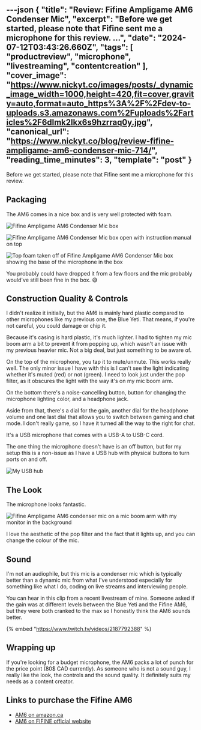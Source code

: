 ---json
{
  "title": "Review: Fifine Ampligame AM6 Condenser Mic",
  "excerpt": "Before we get started, please note that Fifine sent me a microphone for this review.          ...",
  "date": "2024-07-12T03:43:26.660Z",
  "tags": [
    "productreview",
    "microphone",
    "livestreaming",
    "contentcreation"
  ],
  "cover_image": "https://www.nickyt.co/images/posts/_dynamic_image_width=1000,height=420,fit=cover,gravity=auto,format=auto_https%3A%2F%2Fdev-to-uploads.s3.amazonaws.com%2Fuploads%2Farticles%2F6dlmk2lkx6s9hzrraq0y.jpg",
  "canonical_url": "https://www.nickyt.co/blog/review-fifine-ampligame-am6-condenser-mic-714/",
  "reading_time_minutes": 3,
  "template": "post"
}
---

Before we get started, please note that Fifine sent me a microphone for this review.

## Packaging

The AM6 comes in a nice box and is very well protected with foam.

![Fifine Ampligame AM6 Condenser Mic box](https://www.nickyt.co/images/posts/_uploads_articles_gqzksllvijtmhm0w8hzp.jpeg)

![Fifine Ampligame AM6 Condenser Mic box open with instruction manual on top](https://www.nickyt.co/images/posts/_uploads_articles_ra7azg06c2pta6k89c14.png)

![Top foam taken off of Fifine Ampligame AM6 Condenser Mic box showing the base of the microphone in the box](https://www.nickyt.co/images/posts/_uploads_articles_ilvpfni51bmkg7chihy9.jpeg)

You probably could have dropped it from a few floors and the mic probably would've still been fine in the box. 😅

## Construction Quality & Controls

I didn't realize it initially, but the AM6 is mainly hard plastic compared to other microphones like my previous one, the Blue Yeti. That means, if you're not careful, you could damage or chip it. 

Because it's casing is hard plastic, it's much lighter. I had to tighten my mic boom arm a bit to prevent it from popping up, which wasn't an issue with my previous heavier mic. Not a big deal, but just something to be aware of.

On the top of the microphone, you tap it to mute/unmute. This works really well. The only minor issue I have with this is I can't see the light indicating whether it's muted (red) or not (green). I need to look just under the pop filter, as it obscures the light with the way it's on my mic boom arm.

On the bottom there's a noise-cancelling button, button for changing the microphone lighting color, and a headphone jack.

Aside from that, there's a dial for the gain, another dial for the headphone volume and one last dial that allows you to switch between gaming and chat mode. I don't really game, so I have it turned all the way to the right for chat.

It's a USB microphone that comes with a USB-A to USB-C cord.

The one thing the microphone doesn't have is an off button, but for my setup this is a non-issue as I have a USB hub with physical buttons to turn ports on and off.

![My USB hub](https://www.nickyt.co/images/posts/_uploads_articles_g94jbyd9h77kh09e8rvo.jpg)

## The Look

The microphone looks fantastic.

![Fifine Ampligame AM6 condenser mic on a mic boom arm with my monitor in the background](https://www.nickyt.co/images/posts/_uploads_articles_ldwm9w6xr2fcd3l7779p.jpg)

I love the aesthetic of the pop filter and the fact that it lights up, and you can change the colour of the mic.

## Sound

I'm not an audiophile, but this mic is a condenser mic which is typically better than a dynamic mic from what I've understood especially for something like what I do, coding on live streams and interviewing people.

You can hear in this clip from a recent livestream of mine. Someone asked if the gain was at different levels between the Blue Yeti and the Fifine AM6, but they were both cranked to the max so I honestly think the AM6 sounds better.

{% embed "https://www.twitch.tv/videos/2187792388" %}

## Wrapping up

If you're looking for a budget microphone, the AM6 packs a lot of punch for the price point (80$ CAD currently). As someone who is not a sound guy, I really like the look, the controls and the sound quality. It definitely suits my needs as a content creator.

## Links to purchase the Fifine AM6

* [AM6 on amazon.ca](https://www.amazon.ca/Microphone-Streaming-Cancellation-Twitch-AMPLIGAME-AM6/dp/B0CSFZF62Y)
* [AM6 on FIFINE official website](https://fifinemicrophone.com/products/fifine-ampligame-am6)

